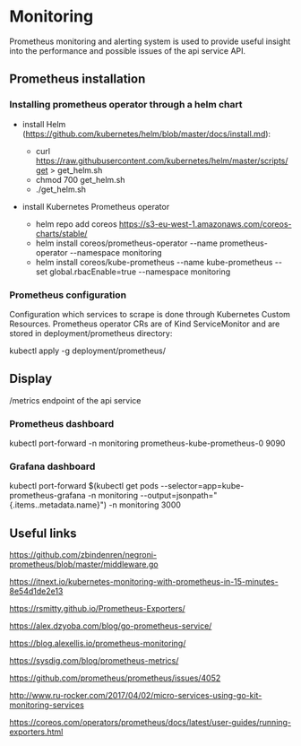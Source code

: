 # Monitoring

Prometheus monitoring and alerting system is used to provide useful insight into the
performance and possible issues of the api service API.

## Prometheus installation

### Installing prometheus operator through a helm chart

  - install Helm (https://github.com/kubernetes/helm/blob/master/docs/install.md):
    - curl https://raw.githubusercontent.com/kubernetes/helm/master/scripts/get > get_helm.sh
    - chmod 700 get_helm.sh
    - ./get_helm.sh

  - install Kubernetes Prometheus operator
    - helm repo add coreos https://s3-eu-west-1.amazonaws.com/coreos-charts/stable/
    - helm install coreos/prometheus-operator --name prometheus-operator --namespace monitoring
    - helm install coreos/kube-prometheus --name kube-prometheus --set global.rbacEnable=true --namespace monitoring

### Prometheus configuration

Configuration which services to scrape is done through Kubernetes Custom Resources. Prometheus operator CRs are of Kind ServiceMonitor and are stored in deployment/prometheus directory:

kubectl apply -g deployment/prometheus/

## Display

/metrics endpoint of the api service

### Prometheus dashboard
kubectl port-forward -n monitoring prometheus-kube-prometheus-0 9090

### Grafana dashboard
kubectl port-forward $(kubectl get  pods --selector=app=kube-prometheus-grafana -n  monitoring --output=jsonpath="{.items..metadata.name}") -n monitoring  3000

## Useful links
https://github.com/zbindenren/negroni-prometheus/blob/master/middleware.go

https://itnext.io/kubernetes-monitoring-with-prometheus-in-15-minutes-8e54d1de2e13

https://rsmitty.github.io/Prometheus-Exporters/

https://alex.dzyoba.com/blog/go-prometheus-service/

https://blog.alexellis.io/prometheus-monitoring/

https://sysdig.com/blog/prometheus-metrics/

https://github.com/prometheus/prometheus/issues/4052

http://www.ru-rocker.com/2017/04/02/micro-services-using-go-kit-monitoring-services

https://coreos.com/operators/prometheus/docs/latest/user-guides/running-exporters.html